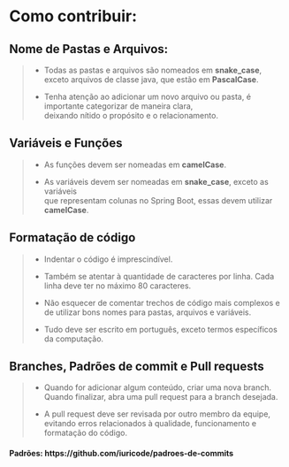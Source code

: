 <h1>Como contribuir:</h1>

<h2>Nome de Pastas e Arquivos:</h2>

> - <p>Todas as pastas e arquivos são nomeados em <strong>snake_case</strong>, exceto arquivos de classe java, que estão em <strong>PascalCase</strong>.</p>
> - <p>Tenha atenção ao adicionar um novo arquivo ou pasta, é importante categorizar de maneira clara,<br>deixando nítido o propósito e o relacionamento.</p>

<h2>Variáveis e Funções</h2>

> - <p>As funções devem ser nomeadas em <strong>camelCase</strong>.</p>
> - <p>As variáveis devem ser nomeadas em <strong>snake_case</strong>, exceto as variáveis<br>que representam colunas no Spring Boot, essas devem utilizar <strong>camelCase</strong>.</p>

<h2>Formatação de código</h2>

> - <p>Indentar o código é imprescindível.</p>
> - <p>Também se atentar à quantidade de caracteres por linha. Cada linha deve ter no máximo 80 caracteres.</p>
> - <p>Não esquecer de comentar trechos de código mais complexos e de utilizar bons nomes para pastas, arquivos e variáveis.</p>
> - <p>Tudo deve ser escrito em português, exceto termos específicos da computação.</p>

<h2>Branches, Padrões de commit e Pull requests</h2>

> - <p>Quando for adicionar algum conteúdo, criar uma nova branch. Quando finalizar, abra uma pull request para a branch desejada.</p>
> - <p>A pull request deve ser revisada por outro membro da equipe, evitando erros relacionados à qualidade, funcionamento e formatação do código.</p>
<h4>Padrões: https://github.com/iuricode/padroes-de-commits</h4>
